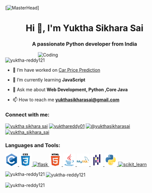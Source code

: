 [![MasterHead](https://as1.ftcdn.net/v2/jpg/05/12/98/08/1000_F_512980846_LSS1zWuIW4NTZCde48GWo86wtH54F4vA.jpg)]

<h1 align="center">Hi 👋, I'm Yuktha Sikhara Sai</h1>
<h3 align="center">A passionate Python developer from India</h3>
<img align="right" alt="Coding" width="400" src="https://as1.ftcdn.net/v2/jpg/05/12/98/08/1000_F_512980829_zVDaFdnYLMCWdJei9rwsKprVEnMTSqrz.jpg">

<p align="left"> <img src="https://komarev.com/ghpvc/?username=yuktha-reddy121&label=Profile%20views&color=0e75b6&style=flat" alt="yuktha-reddy121" /> </p>

- 🔭 I’m have worked on [Car Price Prediction](https://github.com/Yuktha-reddy121/Car-Price-Prediction)

- 🌱 I’m currently learning **JavaScript**

- 💬 Ask me about **Web Development, Python ,Core Java**

- 📫 How to reach me **yukthasikharasai@gmail.com**

<h3 align="left">Connect with me:</h3>
<p align="left">
<a href="https://linkedin.com/in/yuktha sikhara sai" target="blank"><img align="center" src="https://raw.githubusercontent.com/rahuldkjain/github-profile-readme-generator/master/src/images/icons/Social/linked-in-alt.svg" alt="yuktha sikhara sai" height="30" width="40" /></a>
<a href="https://www.codechef.com/users/yukthareddy01" target="blank"><img align="center" src="https://cdn.jsdelivr.net/npm/simple-icons@3.1.0/icons/codechef.svg" alt="yukthareddy01" height="30" width="40" /></a>
<a href="https://www.hackerrank.com/@yukthasikharasai" target="blank"><img align="center" src="https://raw.githubusercontent.com/rahuldkjain/github-profile-readme-generator/master/src/images/icons/Social/hackerrank.svg" alt="@yukthasikharasai" height="30" width="40" /></a>
<a href="https://www.leetcode.com/yuktha_sikhara_sai" target="blank"><img align="center" src="https://raw.githubusercontent.com/rahuldkjain/github-profile-readme-generator/master/src/images/icons/Social/leet-code.svg" alt="yuktha_sikhara_sai" height="30" width="40" /></a>
</p>

<h3 align="left">Languages and Tools:</h3>
<p align="left"> <a href="https://www.cprogramming.com/" target="_blank" rel="noreferrer"> <img src="https://raw.githubusercontent.com/devicons/devicon/master/icons/c/c-original.svg" alt="c" width="40" height="40"/> </a> <a href="https://www.w3schools.com/css/" target="_blank" rel="noreferrer"> <img src="https://raw.githubusercontent.com/devicons/devicon/master/icons/css3/css3-original-wordmark.svg" alt="css3" width="40" height="40"/> </a> <a href="https://flask.palletsprojects.com/" target="_blank" rel="noreferrer"> <img src="https://www.vectorlogo.zone/logos/pocoo_flask/pocoo_flask-icon.svg" alt="flask" width="40" height="40"/> </a> <a href="https://www.w3.org/html/" target="_blank" rel="noreferrer"> <img src="https://raw.githubusercontent.com/devicons/devicon/master/icons/html5/html5-original-wordmark.svg" alt="html5" width="40" height="40"/> </a> <a href="https://www.java.com" target="_blank" rel="noreferrer"> <img src="https://raw.githubusercontent.com/devicons/devicon/master/icons/java/java-original.svg" alt="java" width="40" height="40"/> </a> <a href="https://www.mysql.com/" target="_blank" rel="noreferrer"> <img src="https://raw.githubusercontent.com/devicons/devicon/master/icons/mysql/mysql-original-wordmark.svg" alt="mysql" width="40" height="40"/> </a> <a href="https://pandas.pydata.org/" target="_blank" rel="noreferrer"> <img src="https://raw.githubusercontent.com/devicons/devicon/2ae2a900d2f041da66e950e4d48052658d850630/icons/pandas/pandas-original.svg" alt="pandas" width="40" height="40"/> </a> <a href="https://www.python.org" target="_blank" rel="noreferrer"> <img src="https://raw.githubusercontent.com/devicons/devicon/master/icons/python/python-original.svg" alt="python" width="40" height="40"/> </a> <a href="https://scikit-learn.org/" target="_blank" rel="noreferrer"> <img src="https://upload.wikimedia.org/wikipedia/commons/0/05/Scikit_learn_logo_small.svg" alt="scikit_learn" width="40" height="40"/> </a> </p>

<p><img align="left" src="https://github-readme-stats.vercel.app/api/top-langs?username=yuktha-reddy121&show_icons=true&locale=en&layout=compact" alt="yuktha-reddy121" /></p>

<p>&nbsp;<img align="center" src="https://github-readme-stats.vercel.app/api?username=yuktha-reddy121&show_icons=true&locale=en" alt="yuktha-reddy121" /></p>

<p><img align="center" src="https://github-readme-streak-stats.herokuapp.com/?user=yuktha-reddy121&" alt="yuktha-reddy121" /></p>
